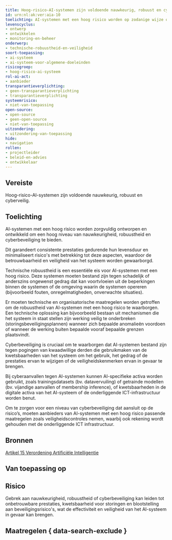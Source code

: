 ```yaml
---
title: Hoog-risico-AI-systemen zijn voldoende nauwkeurig, robuust en cyberveilig
id: urn:nl:ak:ver:aia-10
toelichting: AI-systemen met een hoog risico worden op zodanige wijze ontworpen en ontwikkeld dat deze een passend niveau van nauwkeurigheid, robuustheid en cyberbeveiliging bieden, alsook consistente prestaties gedurende de levensduur met betrekking tot deze aspecten.
levenscyclus:
- ontwerp
- ontwikkelen
- monitoring-en-beheer
onderwerp:
- technische-robuustheid-en-veiligheid
soort-toepassing:
- ai-systeem
- ai-systeem-voor-algemene-doeleinden
risicogroep:
- hoog-risico-ai-systeem
rol-ai-act:
- aanbieder
transparantieverplichting: 
- geen-transparantieverplichting
- transparantieverplichting 
systeemrisico:
- niet-van-toepassing
open-source: 
- open-source
- geen-open-source
- niet-van-toepassing
uitzondering: 
- uitzondering-van-toepassing
hide:
- navigation
rollen:
- projectleider
- beleid-en-advies
- ontwikkelaar
---
```


<!-- tags -->

## Vereiste

Hoog-risico-AI-systemen zijn voldoende nauwkeurig, robuust en cyberveilig.

## Toelichting

AI-systemen met een hoog risico worden zorgvuldig ontworpen en ontwikkeld om een hoog niveau van nauwkeurigheid, robuustheid en cyberbeveiliging te bieden.

Dit garandeert consistente prestaties gedurende hun levensduur en minimaliseert risico's met betrekking tot deze aspecten, waardoor de betrouwbaarheid en veiligheid van het systeem worden gewaarborgd.

Technische robuustheid is een essentiële eis voor AI-systemen met een hoog risico.
Deze systemen moeten bestand zijn tegen schadelijk of anderszins ongewenst gedrag dat kan voortvloeien uit de beperkingen binnen de systemen of de omgeving waarin de systemen opereren (bijvoorbeeld fouten, onregelmatigheden, onverwachte situaties).

Er moeten technische en organisatorische maatregelen worden getroffen om de robuustheid van AI-systemen met een hoog risico te waarborgen. Een technische oplossing kan bijvoorbeeld bestaan uit mechanismen die het systeem in staat stellen zijn werking veilig te onderbreken (storingsbeveiligingsplannen) wanneer zich bepaalde anomalieën voordoen of wanneer de werking buiten bepaalde vooraf bepaalde grenzen plaatsvindt.

Cyberbeveiliging is cruciaal om te waarborgen dat AI-systemen bestand zijn tegen pogingen van kwaadwillige derden die gebruikmaken van de kwetsbaarheden van het systeem om het gebruik, het gedrag of de prestaties ervan te wijzigen of de veiligheidskenmerken ervan in gevaar te brengen.

Bij cyberaanvallen tegen AI-systemen kunnen AI-specifieke activa worden gebruikt, zoals trainingsdatasets (bv. datavervuiling) of getrainde modellen (bv. vijandige aanvallen of membership inference), of kwetsbaarheden in de digitale activa van het AI-systeem of de onderliggende ICT-infrastructuur worden benut.

Om te zorgen voor een niveau van cyberbeveiliging dat aansluit op de risico’s, moeten aanbieders van AI-systemen met een hoog risico passende maatregelen zoals veiligheidscontroles nemen, waarbij ook rekening wordt gehouden met de onderliggende ICT infrastructuur.

## Bronnen

[Artikel 15 Verordening Artificiële Intelligentie](https://eur-lex.europa.eu/legal-content/NL/TXT/HTML/?uri=OJ:L_202401689#d1e3752-1-1)

## Van toepassing op 
<!-- tags-ai-act -->


## Risico

Gebrek aan nauwkeurigheid, robuustheid of cyberbeveiliging kan leiden tot onbetrouwbare prestaties, kwetsbaarheid voor storingen en blootstelling aan beveiligingsrisico's, wat de effectiviteit en veiligheid van het AI-systeem in gevaar kan brengen.

## Maatregelen { data-search-exclude }

<!-- list_maatregelen vereiste/aia-10-nauwkeurigheid-robuustheid-cyberbeveiliging no-search no-onderwerp no-rol no-levenscyclus -->
